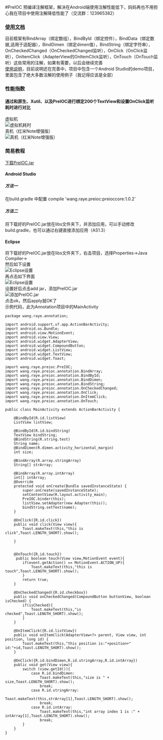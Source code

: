 #PreIOC 预编译注解框架，解决在Android端使用注解性能低下，妈妈再也不用担心我在项目中使用注解降低性能了（交流群：123965382）
### [使用文档](http://git.oschina.net/raywang2014/PreIOC/wikis/home)

目前框架有BindArray（绑定数组），BindById（绑定控件），BindData（绑定数据,适用于适配器），BindDimen（绑定dimen值），BindString（绑定字符串），OnCheckedChanged（OnCheckedChanged监听），OnClick（OnClick监听），OnItemClick（AdapterView的OnItemClick监听），OnTouch（OnTouch监听）这些常用的注解，如果有需要，以后会继续完善<br/>
[使用说明](http://git.oschina.net/raywang2014/PreIOC/wikis/home)，目前说明还在完善中，项目中包含一个Android Studio的demo项目，里面包含了绝大多数注解的使用例子（我记得应该是全部）<br/>
### 性能指数<br/>
#### 通过和原生、Xutil、以及PreIOC进行绑定200个TextView和设置OnClick监听耗时进行对比<br/>
虚拟机<br/>
![虚拟机耗时](http://git.oschina.net/uploads/images/2015/1008/143534_98a82dd1_108170.png "虚拟机耗时")<br/>
真机（红米Note增强版）<br/>
![真机（红米Note增强版）](http://git.oschina.net/uploads/images/2015/1008/143705_afeff921_108170.png "真机（红米Note增强版）")<br/>
### 简易教程<br/>
[下载PreIOC.jar](http://git.oschina.net/raywang2014/PreIOC/raw/master/Annotation/app/libs/PreIOC-0.0.1.jar)<br/>
#### Android Studio<br/>
##### 方法一
在build.gradle 中配置 compile 'wang.raye.preioc:preioccore:1.0.2'
##### 方法二

将下载好的PreIOC.jar放在libs文件夹下，并添加应用，可以手动修改build.gradle，也可以通过右键直接添加应用（AS1.3）<br/>
#### Eclipse<br/>
将下载好的PreIOC.jar放在libs文件夹下，右击项目，选择Properties->Java Compiler-><br/>
然后如下设置<br/>
![Eclipse设置](http://git.oschina.net/uploads/images/2015/1008/150802_0f88345f_108170.png "Eclipse设置")<br/>
再点击如下界面<br/>
![Eclipse设置](http://git.oschina.net/uploads/images/2015/1008/150911_eddcb114_108170.png "Eclipse设置")<br/>
设置好后点击add jar，添加PreIOC.jar<br/>
![添加PreIOC.jar](http://git.oschina.net/uploads/images/2015/1008/151001_7e69114d_108170.png "添加PreIOC.jar")<br/>
点击ok，然后apply就OK了<br/>
示例代码，此为Annotation项目中的MainActivity<br/>
```
package wang.raye.annotation;

import android.support.v7.app.ActionBarActivity;
import android.os.Bundle;
import android.view.MotionEvent;
import android.view.View;
import android.widget.AdapterView;
import android.widget.CompoundButton;
import android.widget.ListView;
import android.widget.TextView;
import android.widget.Toast;

import wang.raye.preioc.PreIOC;
import wang.raye.preioc.annotation.BindArray;
import wang.raye.preioc.annotation.BindById;
import wang.raye.preioc.annotation.BindDimen;
import wang.raye.preioc.annotation.BindString;
import wang.raye.preioc.annotation.OnCheckedChanged;
import wang.raye.preioc.annotation.OnClick;
import wang.raye.preioc.annotation.OnItemClick;
import wang.raye.preioc.annotation.OnTouch;

public class MainActivity extends ActionBarActivity {

    @BindById(R.id.listView)
    ListView listView;

    @BindById(R.id.bindString)
    TextView bindString;
    @BindString(R.string.test)
    String name;
    @BindDimen(R.dimen.activity_horizontal_margin)
    int size;

    @BindArray(R.array.stringArray)
    String[] strArray;

    @BindArray(R.array.intArray)
    int[] intArray;
    @Override
    protected void onCreate(Bundle savedInstanceState) {
        super.onCreate(savedInstanceState);
        setContentView(R.layout.activity_main);
        PreIOC.binder(this);
        listView.setAdapter(new Adapter(this));
        bindString.setText(name);
    }

    @OnClick({R.id.click})
    public void click(View view){
        Toast.makeText(this,"this is click",Toast.LENGTH_SHORT).show();

    }


    @OnTouch({R.id.touch})
     public boolean touch(View view,MotionEvent event){
        if(event.getAction() == MotionEvent.ACTION_UP){
            Toast.makeText(this,"this is touch",Toast.LENGTH_SHORT).show();
        }
        return true;
    }

    @OnCheckedChanged({R.id.checkbox})
    public void onCheckedChanged(CompoundButton buttonView, boolean isChecked) {
        if(isChecked){
            Toast.makeText(this,"is checked",Toast.LENGTH_SHORT).show();
        }
    }

    @OnItemClick({R.id.listView})
    public void onItemClick(AdapterView<?> parent, View view, int position, long id) {
        Toast.makeText(this,"this position is:"+position+"  id:"+id,Toast.LENGTH_SHORT).show();
    }

    @OnClick({R.id.bindDimen,R.id.stringArray,R.id.intArray})
    public void get(View view){
        switch (view.getId()){
            case R.id.bindDimen:
                Toast.makeText(this,"size is " + size,Toast.LENGTH_SHORT).show();
                break;
            case R.id.stringArray:
                Toast.makeText(this,strArray[1],Toast.LENGTH_SHORT).show();
                break;
            case R.id.intArray:
                Toast.makeText(this,"int array index 1 is :" + intArray[1],Toast.LENGTH_SHORT).show();
                break;
        }
    }
}

```